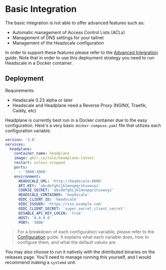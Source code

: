 # Basic Integration

The basic integration is not able to offer advanced features such as:
- Automatic management of Access Control Lists (ACLs)
- Management of DNS settings for your tailnet
- Management of the Headscale configuration

In order to support these features please refer to the [Advanced Integration](./docs/Advanced-Integration.md) guide.
Note that in order to use this deployment strategy you need to run Headscale in a Docker container.

## Deployment

Requirements:
- Headscale 0.23 alpha or later
- Headscale and Headplane need a Reverse Proxy (NGINX, Traefik, Caddy, etc)

Headplane is currently best run in a Docker container due to the easy configuration.
Here's a very basic `docker-compose.yaml` file that utilizes each configuration variable.

```yaml
version: '3.8'
services:
  headplane:
    container_name: headplane
    image: ghcr.io/tale/headplane:latest
    restart: unless-stopped
    ports:
      - '3000:3000'
    environment:
      HEADSCALE_URL: 'http://headscale:8080'
      API_KEY: 'abcdefghijklmnopqrstuvwxyz'
      COOKIE_SECRET: 'abcdefghijklmnopqrstuvwxyz'
      HEADSCALE_CONTAINER: 'headscale'
      OIDC_CLIENT_ID: 'headscale'
      OIDC_ISSUER: 'https://sso.example.com'
      OIDC_CLIENT_SECRET: 'super_secret_client_secret'
      DISABLE_API_KEY_LOGIN: 'true'
      HOST: '0.0.0.0'
      PORT: '3000'
```

> For a breakdown of each configuration variable, please refer to the [Configuration](./docs/Configuration.md) guide. 
> It explains what each variable does, how to configure them, and what the default values are.

You may also choose to run it natively with the distributed binaries on the releases page.
You'll need to manage running this yourself, and I would recommend making a `systemd` unit.
